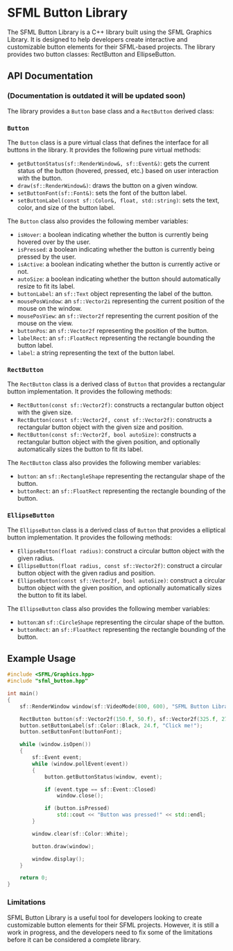 # SFML Button Library

The SFML Button Library is a C++ library built using the SFML Graphics Library. It is designed to help developers create interactive and customizable button elements for their SFML-based projects. The library provides two button classes: RectButton and EllipseButton.

## API Documentation
### (Documentation is outdated it will be updated soon)

The library provides a `Button` base class and a `RectButton` derived class:

### `Button`

The `Button` class is a pure virtual class that defines the interface for all buttons in the library. It provides the following pure virtual methods:

- `getButtonStatus(sf::RenderWindow&, sf::Event&)`: gets the current status of the button (hovered, pressed, etc.) based on user interaction with the button.
- `draw(sf::RenderWindow&)`: draws the button on a given window.
- `setButtonFont(sf::Font&)`: sets the font of the button label.
- `setButtonLabel(const sf::Color&, float, std::string)`: sets the text, color, and size of the button label.

The `Button` class also provides the following member variables:

- `isHover`: a boolean indicating whether the button is currently being hovered over by the user.
- `isPressed`: a boolean indicating whether the button is currently being pressed by the user.
- `isActive`: a boolean indicating whether the button is currently active or not.
- `autoSize`: a boolean indicating whether the button should automatically resize to fit its label.
- `buttonLabel`: an `sf::Text` object representing the label of the button.
- `mousePosWindow`: an `sf::Vector2i` representing the current position of the mouse on the window.
- `mousePosView`: an `sf::Vector2f` representing the current position of the mouse on the view.
- `buttonPos`: an `sf::Vector2f` representing the position of the button.
- `labelRect`: an `sf::FloatRect` representing the rectangle bounding the button label.
- `label`: a string representing the text of the button label.

### `RectButton`

The `RectButton` class is a derived class of `Button` that provides a rectangular button implementation. It provides the following methods:

- `RectButton(const sf::Vector2f)`: constructs a rectangular button object with the given size.
- `RectButton(const sf::Vector2f, const sf::Vector2f)`: constructs a rectangular button object with the given size and position.
- `RectButton(const sf::Vector2f, bool autoSize)`: constructs a rectangular button object with the given position, and optionally automatically sizes the button to fit its label.

The `RectButton` class also provides the following member variables:

- `button`: an `sf::RectangleShape` representing the rectangular shape of the button.
- `buttonRect`: an `sf::FloatRect` representing the rectangle bounding of the button.

### `EllipseButton`

The `EllipseButton` class is a derived class of `Button` that provides a elliptical button implementation. It provides the following methods:

- `EllipseButton(float radius)`: construct a circular button object with the given radius.
- `EllipseButton(float radius, const sf::Vector2f)`: construct a circular button object with the given radius and position.
- `EllipseButton(const sf::Vector2f, bool autoSize)`: construct a circular button object with the given position, and optionally automatically sizes the button to fit its label.

The `EllipseButton` class also provides the following member variables:

- `button`:an `sf::CircleShape` representing the circular shape of the button.
- `buttonRect`: an `sf::FloatRect` representing the rectangle bounding of the button.

## Example Usage

```c++
#include <SFML/Graphics.hpp>
#include "sfml_button.hpp"

int main()
{
    sf::RenderWindow window(sf::VideoMode(800, 600), "SFML Button Library");

    RectButton button(sf::Vector2f(150.f, 50.f), sf::Vector2f(325.f, 275.f));
    button.setButtonLabel(sf::Color::Black, 24.f, "Click me!");
    button.setButtonFont(buttonFont);

    while (window.isOpen())
    {
        sf::Event event;
        while (window.pollEvent(event))
        {
            button.getButtonStatus(window, event);

            if (event.type == sf::Event::Closed)
                window.close();

            if (button.isPressed)
                std::cout << "Button was pressed!" << std::endl;
        }

        window.clear(sf::Color::White);

        button.draw(window);

        window.display();
    }

    return 0;
}
```

### Limitations
SFML Button Library is a useful tool for developers looking to create customizable button elements for their SFML projects. However, it is still a work in progress, and the developers need to fix some of the limitations before it can be considered a complete library.

